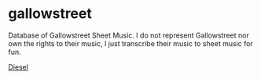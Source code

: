 # gallowstreet
Database of Gallowstreet Sheet Music. I do not represent Gallowstreet nor own the rights to their music, I just transcribe their music to sheet music for fun.


[Diesel](https://github.com/trevortrusty/gallowstreet/raw/master/Diesel.mscz)
